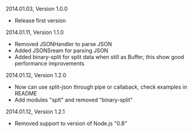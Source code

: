 2014.01.03, Version 1.0.0

* Release first version

2014.01.11, Version 1.1.0

* Removed JSONHandler to parse JSON
* Added JSONSream for parsing JSON
* Added binary-split for split data when still as Buffer, this show good performance improvements


2014.01.12, Version 1.2.0

* Now can use split-json through pipe or callaback, check examples in README
* Add modules "splt" and removed "binary-split"

2014.01.12, Version 1.2.1

* Removed support to version of Node.js "0.8"